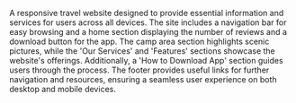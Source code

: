 A responsive travel website designed to provide essential information and services for users across all devices. The site includes a navigation bar for easy browsing and a home section displaying the number of reviews and a download button for the app. The camp area section highlights scenic pictures, while the 'Our Services' and 'Features' sections showcase the website's offerings. Additionally, a 'How to Download App' section guides users through the process. The footer provides useful links for further navigation and resources, ensuring a seamless user experience on both desktop and mobile devices.